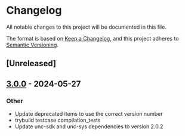 # Changelog
All notable changes to this project will be documented in this file.

The format is based on [Keep a Changelog](https://keepachangelog.com/en/1.0.0/),
and this project adheres to [Semantic Versioning](https://semver.org/spec/v2.0.0.html).

## [Unreleased]

## [3.0.0](https://github.com/utnet-org/utility-sdk-rs/compare/unc-sdk-v2.0.2...unc-sdk-v3.0.0) - 2024-05-27

### Other
- Update deprecated items to use the correct version number
- trybuild testcase compilation_tests
- Update unc-sdk and unc-sys dependencies to version 2.0.2
